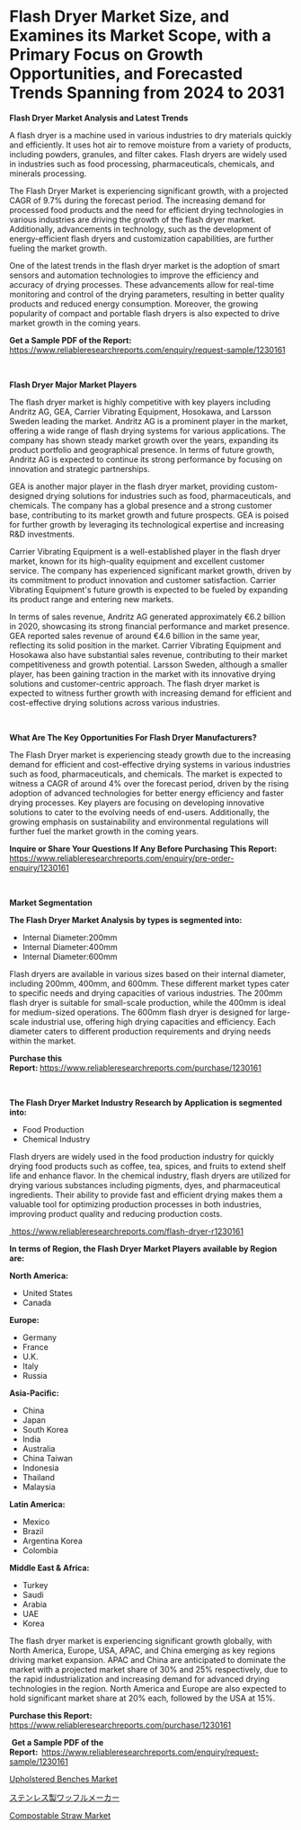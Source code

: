 <p><h1>Flash Dryer Market Size, and Examines its Market Scope, with a Primary Focus on Growth Opportunities, and Forecasted Trends Spanning from 2024 to 2031</h1></p><p><strong>Flash Dryer Market Analysis and Latest Trends</strong></p>
<p><p>A flash dryer is a machine used in various industries to dry materials quickly and efficiently. It uses hot air to remove moisture from a variety of products, including powders, granules, and filter cakes. Flash dryers are widely used in industries such as food processing, pharmaceuticals, chemicals, and minerals processing.</p><p>The Flash Dryer Market is experiencing significant growth, with a projected CAGR of 9.7% during the forecast period. The increasing demand for processed food products and the need for efficient drying technologies in various industries are driving the growth of the flash dryer market. Additionally, advancements in technology, such as the development of energy-efficient flash dryers and customization capabilities, are further fueling the market growth.</p><p>One of the latest trends in the flash dryer market is the adoption of smart sensors and automation technologies to improve the efficiency and accuracy of drying processes. These advancements allow for real-time monitoring and control of the drying parameters, resulting in better quality products and reduced energy consumption. Moreover, the growing popularity of compact and portable flash dryers is also expected to drive market growth in the coming years.</p></p>
<p><strong>Get a Sample PDF of the Report:&nbsp;</strong> <a href="https://www.reliableresearchreports.com/enquiry/request-sample/1230161">https://www.reliableresearchreports.com/enquiry/request-sample/1230161</a></p>
<p>&nbsp;</p>
<p><strong>Flash Dryer Major Market Players</strong></p>
<p><p>The flash dryer market is highly competitive with key players including Andritz AG, GEA, Carrier Vibrating Equipment, Hosokawa, and Larsson Sweden leading the market. Andritz AG is a prominent player in the market, offering a wide range of flash drying systems for various applications. The company has shown steady market growth over the years, expanding its product portfolio and geographical presence. In terms of future growth, Andritz AG is expected to continue its strong performance by focusing on innovation and strategic partnerships.</p><p>GEA is another major player in the flash dryer market, providing custom-designed drying solutions for industries such as food, pharmaceuticals, and chemicals. The company has a global presence and a strong customer base, contributing to its market growth and future prospects. GEA is poised for further growth by leveraging its technological expertise and increasing R&D investments.</p><p>Carrier Vibrating Equipment is a well-established player in the flash dryer market, known for its high-quality equipment and excellent customer service. The company has experienced significant market growth, driven by its commitment to product innovation and customer satisfaction. Carrier Vibrating Equipment's future growth is expected to be fueled by expanding its product range and entering new markets.</p><p>In terms of sales revenue, Andritz AG generated approximately €6.2 billion in 2020, showcasing its strong financial performance and market presence. GEA reported sales revenue of around €4.6 billion in the same year, reflecting its solid position in the market. Carrier Vibrating Equipment and Hosokawa also have substantial sales revenue, contributing to their market competitiveness and growth potential. Larsson Sweden, although a smaller player, has been gaining traction in the market with its innovative drying solutions and customer-centric approach. The flash dryer market is expected to witness further growth with increasing demand for efficient and cost-effective drying solutions across various industries.</p></p>
<p>&nbsp;</p>
<p><strong>What Are The Key Opportunities For Flash Dryer Manufacturers?</strong></p>
<p><p>The Flash Dryer market is experiencing steady growth due to the increasing demand for efficient and cost-effective drying systems in various industries such as food, pharmaceuticals, and chemicals. The market is expected to witness a CAGR of around 4% over the forecast period, driven by the rising adoption of advanced technologies for better energy efficiency and faster drying processes. Key players are focusing on developing innovative solutions to cater to the evolving needs of end-users. Additionally, the growing emphasis on sustainability and environmental regulations will further fuel the market growth in the coming years.</p></p>
<p><strong>Inquire or Share Your Questions If Any Before Purchasing This Report:</strong> <a href="https://www.reliableresearchreports.com/enquiry/pre-order-enquiry/1230161">https://www.reliableresearchreports.com/enquiry/pre-order-enquiry/1230161</a></p>
<p>&nbsp;</p>
<p><strong>Market Segmentation</strong></p>
<p><strong>The Flash Dryer Market Analysis by types is segmented into:</strong></p>
<p><ul><li>Internal Diameter:200mm</li><li>Internal Diameter:400mm</li><li>Internal Diameter:600mm</li></ul></p>
<p><p>Flash dryers are available in various sizes based on their internal diameter, including 200mm, 400mm, and 600mm. These different market types cater to specific needs and drying capacities of various industries. The 200mm flash dryer is suitable for small-scale production, while the 400mm is ideal for medium-sized operations. The 600mm flash dryer is designed for large-scale industrial use, offering high drying capacities and efficiency. Each diameter caters to different production requirements and drying needs within the market.</p></p>
<p><strong>Purchase this Report:&nbsp;</strong><a href="https://www.reliableresearchreports.com/purchase/1230161">https://www.reliableresearchreports.com/purchase/1230161</a></p>
<p>&nbsp;</p>
<p><strong>The Flash Dryer Market Industry Research by Application is segmented into:</strong></p>
<p><ul><li>Food Production</li><li>Chemical Industry</li></ul></p>
<p><p>Flash dryers are widely used in the food production industry for quickly drying food products such as coffee, tea, spices, and fruits to extend shelf life and enhance flavor. In the chemical industry, flash dryers are utilized for drying various substances including pigments, dyes, and pharmaceutical ingredients. Their ability to provide fast and efficient drying makes them a valuable tool for optimizing production processes in both industries, improving product quality and reducing production costs.</p></p>
<p><a href="https://www.reliableresearchreports.com/flash-dryer-r1230161">&nbsp;https://www.reliableresearchreports.com/flash-dryer-r1230161</a></p>
<p><strong>In terms of Region, the Flash Dryer Market Players available by Region are:</strong></p>
<p>
    <p> <strong> North America: </strong>
        <ul>
            <li>United States</li>
            <li>Canada</li>
        </ul>
        </p> 
    <p> <strong> Europe: </strong>
        <ul>
            <li>Germany</li>
            <li>France</li>
            <li>U.K.</li>
            <li>Italy</li>
            <li>Russia</li>
        </ul>
        </p> 
    <p> <strong> Asia-Pacific: </strong>
        <ul>
            <li>China</li>
            <li>Japan</li>
            <li>South Korea</li>
            <li>India</li>
            <li>Australia</li>
            <li>China Taiwan</li>
            <li>Indonesia</li>
            <li>Thailand</li>
            <li>Malaysia</li>
        </ul>
        </p> 
    <p> <strong> Latin America: </strong>
        <ul>
            <li>Mexico</li>
            <li>Brazil</li>
            <li>Argentina Korea</li>
            <li>Colombia</li>
        </ul>
        </p> 
    <p> <strong> Middle East & Africa: </strong>
        <ul>
            <li>Turkey</li>
            <li>Saudi</li>
            <li>Arabia</li>
            <li>UAE</li>
            <li>Korea</li>
        </ul>
    </p>
    </p>
<p><p>The flash dryer market is experiencing significant growth globally, with North America, Europe, USA, APAC, and China emerging as key regions driving market expansion. APAC and China are anticipated to dominate the market with a projected market share of 30% and 25% respectively, due to the rapid industrialization and increasing demand for advanced drying technologies in the region. North America and Europe are also expected to hold significant market share at 20% each, followed by the USA at 15%.</p></p>
<p><strong>Purchase this Report: </strong><a href="https://www.reliableresearchreports.com/purchase/1230161">https://www.reliableresearchreports.com/purchase/1230161</a></p>
<p>&nbsp;<strong>Get a Sample PDF of the Report:&nbsp;&nbsp;</strong><a href="https://www.reliableresearchreports.com/enquiry/request-sample/1230161">https://www.reliableresearchreports.com/enquiry/request-sample/1230161</a></p>
<p><strong></strong></p>
<p><p><a href="https://www.linkedin.com/pulse/upholstered-benches-market-trends-forecast-competitive-snhrf?trackingId=H1jehNKOecxESKIg2yMFKA%3D%3D">Upholstered Benches Market</a></p><p><a href="https://github.com/cnnriuez22368/Market-Research-Report-List-1/blob/main/596017130839.md">ステンレス製ワッフルメーカー</a></p><p><a href="https://www.linkedin.com/pulse/compostable-straw-market-research-report-its-history-forecast-txvff?trackingId=TSWNIjnc4beZwPWS%2FRBAUw%3D%3D">Compostable Straw Market</a></p></p>